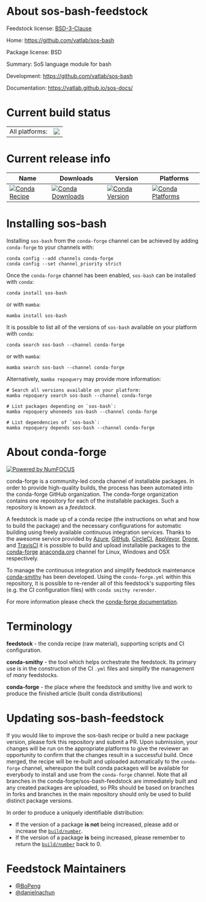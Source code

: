 About sos-bash-feedstock
========================

Feedstock license: [BSD-3-Clause](https://github.com/conda-forge/sos-bash-feedstock/blob/main/LICENSE.txt)

Home: https://github.com/vatlab/sos-bash

Package license: BSD

Summary: SoS language module for bash

Development: https://github.com/vatlab/sos-bash

Documentation: https://vatlab.github.io/sos-docs/

Current build status
====================


<table><tr><td>All platforms:</td>
    <td>
      <a href="https://dev.azure.com/conda-forge/feedstock-builds/_build/latest?definitionId=7773&branchName=main">
        <img src="https://dev.azure.com/conda-forge/feedstock-builds/_apis/build/status/sos-bash-feedstock?branchName=main">
      </a>
    </td>
  </tr>
</table>

Current release info
====================

| Name | Downloads | Version | Platforms |
| --- | --- | --- | --- |
| [![Conda Recipe](https://img.shields.io/badge/recipe-sos--bash-green.svg)](https://anaconda.org/conda-forge/sos-bash) | [![Conda Downloads](https://img.shields.io/conda/dn/conda-forge/sos-bash.svg)](https://anaconda.org/conda-forge/sos-bash) | [![Conda Version](https://img.shields.io/conda/vn/conda-forge/sos-bash.svg)](https://anaconda.org/conda-forge/sos-bash) | [![Conda Platforms](https://img.shields.io/conda/pn/conda-forge/sos-bash.svg)](https://anaconda.org/conda-forge/sos-bash) |

Installing sos-bash
===================

Installing `sos-bash` from the `conda-forge` channel can be achieved by adding `conda-forge` to your channels with:

```
conda config --add channels conda-forge
conda config --set channel_priority strict
```

Once the `conda-forge` channel has been enabled, `sos-bash` can be installed with `conda`:

```
conda install sos-bash
```

or with `mamba`:

```
mamba install sos-bash
```

It is possible to list all of the versions of `sos-bash` available on your platform with `conda`:

```
conda search sos-bash --channel conda-forge
```

or with `mamba`:

```
mamba search sos-bash --channel conda-forge
```

Alternatively, `mamba repoquery` may provide more information:

```
# Search all versions available on your platform:
mamba repoquery search sos-bash --channel conda-forge

# List packages depending on `sos-bash`:
mamba repoquery whoneeds sos-bash --channel conda-forge

# List dependencies of `sos-bash`:
mamba repoquery depends sos-bash --channel conda-forge
```


About conda-forge
=================

[![Powered by
NumFOCUS](https://img.shields.io/badge/powered%20by-NumFOCUS-orange.svg?style=flat&colorA=E1523D&colorB=007D8A)](https://numfocus.org)

conda-forge is a community-led conda channel of installable packages.
In order to provide high-quality builds, the process has been automated into the
conda-forge GitHub organization. The conda-forge organization contains one repository
for each of the installable packages. Such a repository is known as a *feedstock*.

A feedstock is made up of a conda recipe (the instructions on what and how to build
the package) and the necessary configurations for automatic building using freely
available continuous integration services. Thanks to the awesome service provided by
[Azure](https://azure.microsoft.com/en-us/services/devops/), [GitHub](https://github.com/),
[CircleCI](https://circleci.com/), [AppVeyor](https://www.appveyor.com/),
[Drone](https://cloud.drone.io/welcome), and [TravisCI](https://travis-ci.com/)
it is possible to build and upload installable packages to the
[conda-forge](https://anaconda.org/conda-forge) [anaconda.org](https://anaconda.org/)
channel for Linux, Windows and OSX respectively.

To manage the continuous integration and simplify feedstock maintenance
[conda-smithy](https://github.com/conda-forge/conda-smithy) has been developed.
Using the ``conda-forge.yml`` within this repository, it is possible to re-render all of
this feedstock's supporting files (e.g. the CI configuration files) with ``conda smithy rerender``.

For more information please check the [conda-forge documentation](https://conda-forge.org/docs/).

Terminology
===========

**feedstock** - the conda recipe (raw material), supporting scripts and CI configuration.

**conda-smithy** - the tool which helps orchestrate the feedstock.
                   Its primary use is in the construction of the CI ``.yml`` files
                   and simplify the management of *many* feedstocks.

**conda-forge** - the place where the feedstock and smithy live and work to
                  produce the finished article (built conda distributions)


Updating sos-bash-feedstock
===========================

If you would like to improve the sos-bash recipe or build a new
package version, please fork this repository and submit a PR. Upon submission,
your changes will be run on the appropriate platforms to give the reviewer an
opportunity to confirm that the changes result in a successful build. Once
merged, the recipe will be re-built and uploaded automatically to the
`conda-forge` channel, whereupon the built conda packages will be available for
everybody to install and use from the `conda-forge` channel.
Note that all branches in the conda-forge/sos-bash-feedstock are
immediately built and any created packages are uploaded, so PRs should be based
on branches in forks and branches in the main repository should only be used to
build distinct package versions.

In order to produce a uniquely identifiable distribution:
 * If the version of a package **is not** being increased, please add or increase
   the [``build/number``](https://docs.conda.io/projects/conda-build/en/latest/resources/define-metadata.html#build-number-and-string).
 * If the version of a package **is** being increased, please remember to return
   the [``build/number``](https://docs.conda.io/projects/conda-build/en/latest/resources/define-metadata.html#build-number-and-string)
   back to 0.

Feedstock Maintainers
=====================

* [@BoPeng](https://github.com/BoPeng/)
* [@danielnachun](https://github.com/danielnachun/)

